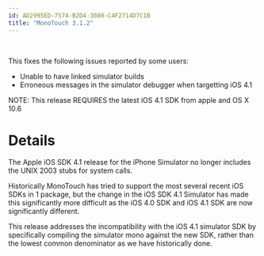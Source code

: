 ```yaml
---
id: AD2995ED-7574-B2D4-3080-C4F2714D7C1B
title: "MonoTouch 3.1.2"
---
```


&nbsp;

This fixes the following issues reported by some users:

-  Unable to have linked simulator builds
-  Erroneous messages in the simulator debugger when targetting iOS 4.1


NOTE: This release REQUIRES the latest iOS 4.1 SDK from apple and OS X
10.6

 <a name="Details" class="injected"></a>


# Details

The Apple iOS SDK 4.1 release for the iPhone Simulator no longer includes the
UNIX 2003 stubs for system calls.

Historically MonoTouch has tried to support the most several recent iOS SDKs
in 1 package, but the change in the iOS SDK 4.1 Simulator has made this
significantly more difficult as the iOS 4.0 SDK and iOS 4.1 SDK are now
significantly different.

This release addresses the incompatibility with the iOS 4.1 simulator SDK by
specifically compiling the simulator mono against the new SDK, rather than the
lowest common denominator as we have historically done.
